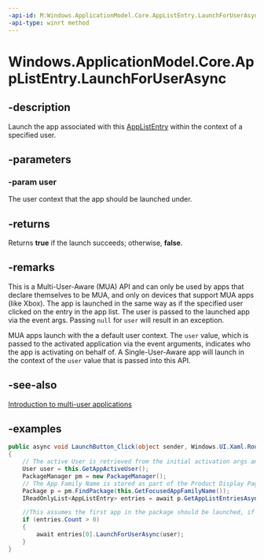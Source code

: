 ```yaml
---
-api-id: M:Windows.ApplicationModel.Core.AppListEntry.LaunchForUserAsync(Windows.System.User)
-api-type: winrt method
---
```


<!-- Method syntax.
public IAsyncOperation<bool> AppListEntry.LaunchForUserAsync(User user)
-->

# Windows.ApplicationModel.Core.AppListEntry.LaunchForUserAsync

## -description
Launch the app associated with this [AppListEntry](applistentry.md) within the context of a specified user.

## -parameters
### -param user
The user context that the app should be launched under.

## -returns
Returns **true** if the launch succeeds; otherwise, **false**.

## -remarks
This is a Multi-User-Aware (MUA) API and can only be used by apps that declare themselves to be MUA, and only on devices that support MUA apps (like Xbox).
The app is launched in the same way as if the specified user clicked on the entry in the app list. The user is passed to the launched app via the event args. Passing `null` for `user` will result in an exception.

MUA apps launch with the a default user context. The `user` value, which is passed to the activated application via the event arguments, indicates who the app is activating on behalf of. A Single-User-Aware app will launch in the context of the `user` value that is passed into this API.

## -see-also
[Introduction to multi-user applications](https://docs.microsoft.com/windows/uwp/xbox-apps/multi-user-applications)

## -examples
```csharp
public async void LaunchButton_Click(object sender, Windows.UI.Xaml.RoutedEventArgs e)
{
    // The active User is retrieved from the initial activation args and validated against list of active users
    User user = this.GetAppActiveUser();
    PackageManager pm = new PackageManager();
    // The App Family Name is stored as part of the Product Display Page
    Package p = pm.FindPackage(this.GetFocusedAppFamilyName());
    IReadOnlyList<AppListEntry> entries = await p.GetAppListEntriesAsync();

    //This assumes the first app in the package should be launched, if there is one in the package
    if (entries.Count > 0)
    {
        await entries[0].LaunchForUserAsync(user);
    }
}
```
